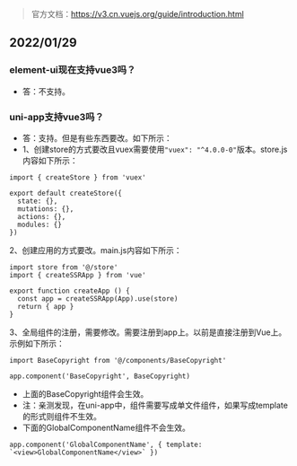 > 官方文档：https://v3.cn.vuejs.org/guide/introduction.html

## 2022/01/29
### element-ui现在支持vue3吗？
* 答：不支持。
### uni-app支持vue3吗？
* 答：支持。但是有些东西要改。如下所示：
* 1、创建store的方式要改且vuex需要使用`"vuex": "^4.0.0-0"`版本。store.js内容如下所示：
```
import { createStore } from 'vuex'

export default createStore({
  state: {},
  mutations: {},
  actions: {},
  modules: {}
})
```
2、创建应用的方式要改。main.js内容如下所示：
```
import store from '@/store'
import { createSSRApp } from 'vue'

export function createApp () {
  const app = createSSRApp(App).use(store)
  return { app }
}
```
3、全局组件的注册，需要修改。需要注册到app上。以前是直接注册到Vue上。示例如下所示：
```
import BaseCopyright from '@/components/BaseCopyright'

app.component('BaseCopyright', BaseCopyright)
```
* 上面的BaseCopyright组件会生效。
* 注：亲测发现，在uni-app中，组件需要写成单文件组件，如果写成template的形式则组件不生效。
* 下面的GlobalComponentName组件不会生效。
```
app.component('GlobalComponentName', { template: `<view>GlobalComponentName</view>` })
```
